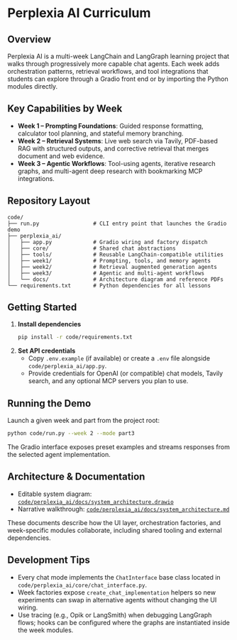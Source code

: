 # Perplexia AI Curriculum

## Overview
Perplexia AI is a multi-week LangChain and LangGraph learning project that walks through progressively more capable chat agents. Each week adds orchestration patterns, retrieval workflows, and tool integrations that students can explore through a Gradio front end or by importing the Python modules directly.

## Key Capabilities by Week
- **Week 1 – Prompting Foundations**: Guided response formatting, calculator tool planning, and stateful memory branching.
- **Week 2 – Retrieval Systems**: Live web search via Tavily, PDF-based RAG with structured outputs, and corrective retrieval that merges document and web evidence.
- **Week 3 – Agentic Workflows**: Tool-using agents, iterative research graphs, and multi-agent deep research with bookmarking MCP integrations.

## Repository Layout
```
code/
├── run.py                 # CLI entry point that launches the Gradio demo
├── perplexia_ai/
│   ├── app.py             # Gradio wiring and factory dispatch
│   ├── core/              # Shared chat abstractions
│   ├── tools/             # Reusable LangChain-compatible utilities
│   ├── week1/             # Prompting, tools, and memory agents
│   ├── week2/             # Retrieval augmented generation agents
│   ├── week3/             # Agentic and multi-agent workflows
│   └── docs/              # Architecture diagram and reference PDFs
└── requirements.txt       # Python dependencies for all lessons
```

## Getting Started
1. **Install dependencies**
   ```bash
   pip install -r code/requirements.txt
   ```
2. **Set API credentials**
   - Copy `.env.example` (if available) or create a `.env` file alongside `code/perplexia_ai/app.py`.
   - Provide credentials for OpenAI (or compatible) chat models, Tavily search, and any optional MCP servers you plan to use.

## Running the Demo
Launch a given week and part from the project root:
```bash
python code/run.py --week 2 --mode part3
```
The Gradio interface exposes preset examples and streams responses from the selected agent implementation.

## Architecture & Documentation
- Editable system diagram: [`code/perplexia_ai/docs/system_architecture.drawio`](code/perplexia_ai/docs/system_architecture.drawio)
- Narrative walkthrough: [`code/perplexia_ai/docs/system_architecture.md`](code/perplexia_ai/docs/system_architecture.md)

These documents describe how the UI layer, orchestration factories, and week-specific modules collaborate, including shared tooling and external dependencies.

## Development Tips
- Every chat mode implements the `ChatInterface` base class located in `code/perplexia_ai/core/chat_interface.py`.
- Week factories expose `create_chat_implementation` helpers so new experiments can swap in alternative agents without changing the UI wiring.
- Use tracing (e.g., Opik or LangSmith) when debugging LangGraph flows; hooks can be configured where the graphs are instantiated inside the week modules.
